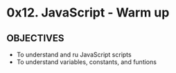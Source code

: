 # 0x12. JavaScript - Warm up

## OBJECTIVES
- To understand and ru JavaScript scripts
- To understand variables, constants, and funtions
